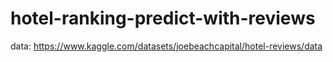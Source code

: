 # hotel-ranking-predict-with-reviews

data: https://www.kaggle.com/datasets/joebeachcapital/hotel-reviews/data
